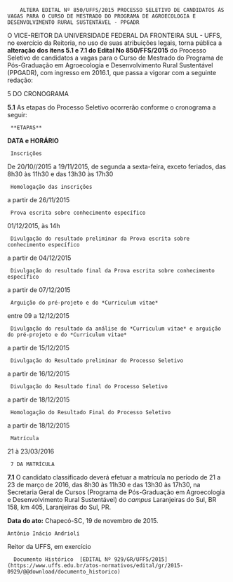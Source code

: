         ALTERA EDITAL Nº 850/UFFS/2015 PROCESSO SELETIVO DE CANDIDATOS ÀS VAGAS PARA O CURSO DE MESTRADO DO PROGRAMA DE AGROECOLOGIA E DESENVOLVIMENTO RURAL SUSTENTÁVEL - PPGADR  

O VICE-REITOR DA UNIVERSIDADE FEDERAL DA FRONTEIRA SUL - UFFS, no exercício da Reitoria, no uso de suas atribuições legais, torna pública a **alteração dos itens 5.1 e 7.1 do Edital No 850/FFS/2015** do Processo Seletivo de candidatos a vagas para o Curso de Mestrado do Programa de Pós-Graduação em Agroecologia e Desenvolvimento Rural Sustentável (PPGADR), com ingresso em 2016.1, que passa a vigorar com a seguinte redação:

 5 DO CRONOGRAMA

 **5.1** As etapas do Processo Seletivo ocorrerão conforme o cronograma a seguir:

     **ETAPAS**

   **DATA e HORÁRIO** 

     Inscrições

   De 20/10//2015 a 19/11/2015, de segunda a sexta-feira, exceto feriados, das 8h30 às 11h30 e das 13h30 às 17h30

     Homologação das inscrições

   a partir de 26/11/2015

     Prova escrita sobre conhecimento específico

   01/12/2015, às 14h

     Divulgação do resultado preliminar da Prova escrita sobre conhecimento específico 

   a partir de 04/12/2015

     Divulgação do resultado final da Prova escrita sobre conhecimento específico

   a partir de 07/12/2015

     Arguição do pré-projeto e do *Curriculum vitae*

   entre 09 a 12/12/2015

     Divulgação do resultado da análise do *Curriculum vitae* e arguição do pré-projeto e do *Curriculum vitae*

   a partir de 15/12/2015

     Divulgação do Resultado preliminar do Processo Seletivo

   a partir de 16/12/2015

     Divulgação do Resultado final do Processo Seletivo

   a partir de 18/12/2015

     Homologação do Resultado Final do Processo Seletivo

   a partir de 18/12/2015

     Matrícula

   21 à 23/03/2016

     7 DA MATRÍCULA

 **7.1** O candidato classificado deverá efetuar a matrícula no período de 21 a 23 de março de 2016, das 8h30 às 11h30 e das 13h30 às 17h30, na Secretaria Geral de Cursos (Programa de Pós-Graduação em Agroecologia e Desenvolvimento Rural Sustentável) do *campus* Laranjeiras do Sul, BR 158, km 405, Laranjeiras do Sul, PR.

  

   **Data do ato:** Chapecó-SC, 19 de novembro de 2015.   
 

    Antônio Inácio Andrioli   
 Reitor da UFFS, em exercício 

      Documento Histórico  [EDITAL Nº 929/GR/UFFS/2015](https://www.uffs.edu.br/atos-normativos/edital/gr/2015-0929/@@download/documento_historico)     
      